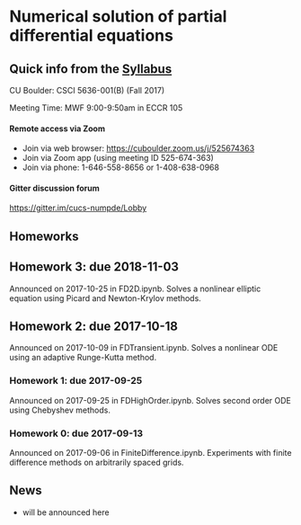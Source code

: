 # Numerical solution of partial differential equations

## Quick info from the [Syllabus](Syllabus.md)

CU Boulder: CSCI 5636-001(B) (Fall 2017)

Meeting Time: MWF 9:00-9:50am in ECCR 105

#### Remote access via Zoom

* Join via web browser: https://cuboulder.zoom.us/j/525674363
* Join via Zoom app (using meeting ID 525-674-363)
* Join via phone: 1-646-558-8656 or 1-408-638-0968

#### Gitter discussion forum

https://gitter.im/cucs-numpde/Lobby

## Homeworks

## Homework 3: due 2018-11-03
Announced on 2017-10-25 in FD2D.ipynb.  Solves a nonlinear elliptic
equation using Picard and Newton-Krylov methods.

## Homework 2: due 2017-10-18
Announced on 2017-10-09 in FDTransient.ipynb.  Solves a nonlinear ODE
using an adaptive Runge-Kutta method.

### Homework 1: due 2017-09-25
Announced on 2017-09-25 in FDHighOrder.ipynb.  Solves second order ODE
using Chebyshev methods.

### Homework 0: due 2017-09-13
Announced on 2017-09-06 in FiniteDifference.ipynb.  Experiments with
finite difference methods on arbitrarily spaced grids.

## News

* will be announced here
